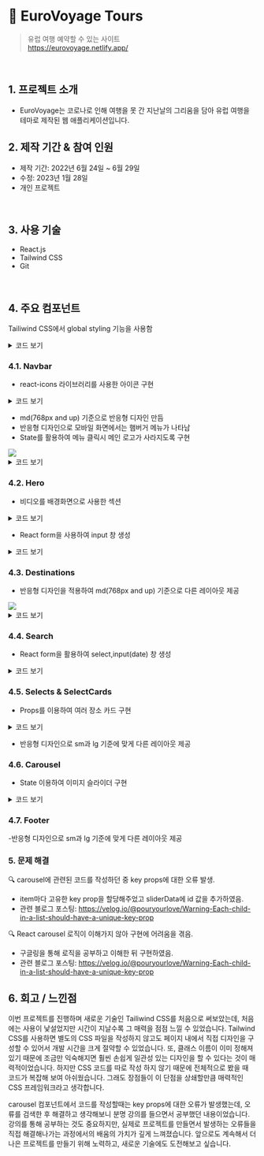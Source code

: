 # :pushpin: EuroVoyage Tours
>유럽 여행 예약할 수 있는 사이트  
>https://eurovoyage.netlify.app/  

</br>

## 1. 프로젝트 소개
  - EuroVoyage는 코로나로 인해 여행을 못 간 지난날의 그리움을 담아 유럽 여행을 테마로 제작된 웹 애플리케이션입니다.
  
## 2. 제작 기간 & 참여 인원
- 제작 기간: 2022년 6월 24일 ~ 6월 29일
- 수정: 2023년 1월 28일
- 개인 프로젝트

</br>

## 3. 사용 기술

  - React.js 
  - Tailwind CSS
  - Git

</br>

## 4. 주요 컴포넌트

Tailiwind CSS에서 global styling 기능을 사용함

<details>
<summary>코드 보기</summary>
<div markdown="1">

``` css

//making a global style variable
:root {
  --primary-dark: #5651e5;
  --primary-light: #709dff;
}

.icon {
  color: var(--primary-dark);
}
  
@layer base {
  body {
    @apply font-[Stoke];
  }
  li {
    @apply p-4;
  }

  h1 {
    @apply text-3xl md:text-4xl font-bold;
  }

  h2 {
    @apply text-3xl font-bold;
  }
  h3 {
    @apply text-xl font-bold;
  }
  button {
    @apply p-3 border bg-gradient-to-r from-[var(--primary-dark)] to-[var(--primary-light)] text-white rounded-md;
  }
  .icon {
    @apply text-2xl cursor-pointer;
  }
}
```

</div>
</details>


### 4.1. Navbar

- react-icons 라이브러리를 사용한 아이콘 구현
<details>
<summary>코드 보기</summary>
<div markdown="1">

``` 
  <div className="hidden md:flex">
        <BiSearch className="mr-2" size={20} />
        <BsPerson size={20} />
  </div>  

```
</div>
</details>


- md(768px and up) 기준으로 반응형 디자인 만듬
- 반응형 디자인으로 모바일 화면에서는 햄버거 메뉴가 나타남
- State를 활용하여 메뉴 클릭시 메인 로고가 사라지도록 구현
<img src="https://user-images.githubusercontent.com/90593162/226845330-5df8ddf6-6d95-4763-a429-2f29592fd6da.gif">

<details>
<summary>코드 보기</summary>
<div markdown="1">

``` 
  const [nav, setNav] = useState(false);
  const [logo, setLogo] = useState(false);
  const handleNav = () => {
    setNav(!nav);
    setLogo(!logo);
  };

.
.
.

      <div onClick={handleNav} className="md:hidden z-10">
        {nav ? (
          <AiOutlineClose className="text-black" size={20} />
        ) : (
          <HiOutlineMenuAlt4 size={20} />
        )}
      </div>

      {/* Mobile menu dropdown */}
      <div
        onClick={handleNav}
        className={
          nav
            ? "absolute text-black left-0 top-0 w-full bg-gray-100/90 px-4 py-7 flex flex-col"
            : "absolute left-[-100%] top-0 w-full bg-gray-100/90 px-4 py-7 flex flex-col"
        }
      >
        <ul>
          <h1>EUROPE</h1>
          <li className="border-b">Why us?</li>
          <li className="border-b">Book</li>
          <li className="border-b">Destination</li>
          <div className="flex flex-col">
            <button className="my-6">Search</button>
            <button>Account</button>
          </div>
          <div className="flex justify-between my-6">
            <FaFacebook className="icon" />
            <FaTwitter className="icon" />
            <FaYoutube className="icon" />
            <FaPinterest className="icon" />
            <FaInstagram className="icon" />
          </div>
        </ul>
      </div>

```
</div>
</details>

### 4.2. Hero

- 비디오를 배경화면으로 사용한 섹션
<details>
<summary>코드 보기</summary>
<div markdown="1">

``` 
    <video
        className="w-full h-full object-cover"
        src={london}
        autoPlay
        loop
        muted
      />
```
</div>
</details>

- React form을 사용하여 input 창 생성

<details>
<summary>코드 보기</summary>
<div markdown="1">

``` 
        <form className="flex justify-between items-center max-w-[700px] mx-auto w-full border p-1 rounded-md text-black bg-gray-100/90 mt-3">
          <div>
            <input
              className="bg-transparent w-[300px] sm:w-[400px] font-[Stoke] focus:outline-none pl-4 "
              type="text"
              placeholder="Search Destination"
            />
          </div>
          <div>
            <button>
              <AiOutlineSearch
                size={20}
                className="icon"
                style={{ color: "#ffffff" }}
              />
            </button>
          </div>
        </form>

```
</div>
</details>

### 4.3. Destinations

- 반응형 디자인을 적용하여 md(768px and up) 기준으로 다른 레이아웃 제공

<img src="https://user-images.githubusercontent.com/90593162/227235181-faa1f222-599a-45a3-90c4-4da6ef8bf0b6.gif">


<details>
<summary>코드 보기</summary>
<div markdown="1">

``` 
      <div className="grid grid-rows-none md:grid-cols-5 py-4 gap-2 md:gap-4">
        <img
          className="w-full h-full object-cover col-span-2 md:col-span-3 row-span-2"
          src={europe5}
          alt="/"
        />
        <img className="w-full h-full object-cover" src={europe1} alt="/" />
        <img className="w-full h-full object-cover" src={europe2} alt="/" />
        <img className="w-full h-full object-cover" src={europe3} alt="/" />
        <img className="w-full h-full object-cover" src={europe4} alt="/" />
      </div>

```
</div>
</details>

### 4.4. Search
- React form을 활용하여 select,input(date) 창 생성

<details>
<summary>코드 보기</summary>
<div markdown="1">

``` 
        <form className="w-full">
          <div className="flex flex-col my-2">
            <label>Destination</label>
            <select className="border rounded-md p-2">
              <option>London</option>
              <option>Paris</option>
              <option>Porto</option>
              <option>Madrid</option>
              <option>Helsinki</option>
            </select>
          </div>
          <div className="flex flex-col my-4">
            <label>Check-in</label>
            <input className="border rounded-md p-2" type="date" />
          </div>
          <div className="flex flex-col my-2">
            <label>Check-Out</label>
            <input className="border rounded-md p-2" type="date" />
          </div>
          <button className="w-full my-4">Rates & Availabities</button>
        </form>

```
</div>
</details>

### 4.5. Selects & SelectCards

- Props를 이용하여 여러 장소 카드 구현

<details>
<summary>코드 보기</summary>
<div markdown="1">

``` 
const SelectsCard = (props) => {
  return (
    <div className="relative">
      <img className="w-full h-full object-cover" src={props.bg} alt="/" />
      <div className="bg-gray-900/30 absolute top-0 left-0 w-full h-full">
        <p className="left-4 bottom-4 text-2xl font-bold text-white absolute">
          {props.text}
        </p>
      </div>
    </div>
  );
};

```
</div>
</details>

- 반응형 디자인으로 sm과 lg 기준에 맞게 다른 레이아웃 제공

### 4.6. Carousel

- State 이용하여 이미지 슬라이더 구현

<details>
<summary>코드 보기</summary>
<div markdown="1">

``` 
  const Carousel = () => {
  const [slide, setSlide] = useState(0);
  const length = sliderData.length;

  const nextSlide = () => {
    setSlide(slide === length - 1 ? 0 : slide + 1);
  };
  const prevSlide = () => {
    setSlide(slide === 0 ? length - 1 : slide - 1);
  };

  return (
    <div className="max-w-[1240px] mx-auto px-4 py-16 relative flex justify-center items-center">
      <BsArrowLeftSquareFill
        onClick={prevSlide}
        className="absolute top-[50%] text-3xl text-white cursor-pointer left-8 "
      />
      <BsArrowRightSquareFill
        onClick={nextSlide}
        className="absolute top-[50%] text-3xl text-white cursor-pointer right-8"
      />

      {sliderData.map((item, index) => (
        //To show one at a time
        <div
          key={item.id}
          className={index === slide ? "opacity-100" : "opacity-0"}
        >
          {index === slide && (
            <img
              className="w-full rounded-md transition-all"
              src={item.url}
              alt="/"
            />
          )}
        </div>
      ))}
    </div>
  );
};


```
</div>
</details>

### 4.7. Footer

-반응형 디자인으로 sm과 lg 기준에 맞게 다른 레이아웃 제공


### 5. 문제 해결
🔍 carousel에 관련된 코드를 작성하던 중 key props에 대한 오류 발생. 

- item마다 고유한 key prop을 할당해주었고 sliderData에 id 값을 추가하였음. 
- 관련 블로그 포스팅: https://velog.io/@pouryourlove/Warning-Each-child-in-a-list-should-have-a-unique-key-prop
 
🔍 React carousel 로직이 이해가지 않아 구현에 어려움을 겪음.

- 구글링을 통해 로직을 공부하고 이해한 뒤 구현하였음.
- 관련 블로그 포스팅: https://velog.io/@pouryourlove/Warning-Each-child-in-a-list-should-have-a-unique-key-prop

## 6. 회고 / 느낀점
이번 프로젝트를 진행하며 새로운 기술인 Tailiwind CSS를 처음으로 써보았는데, 처음에는 사용이 낯설었지만 시간이 지날수록 그 매력을 점점 느낄 수 있었습니다. Tailwind CSS를 사용하면 별도의 CSS 파일을 작성하지 않고도 페이지 내에서 직접 디자인을 구성할 수 있어서 개발 시간을 크게 절약할 수 있었습니다. 또, 클래스 이름이 이미 정해져 있기 때문에 조금만 익숙해지면 훨씬 손쉽게 일관성 있는 디자인을 할 수 있다는 것이 매력적이었습니다. 하지만 CSS 코드를 따로 작성 하지 않기 때문에 전체적으로 봤을 때 코드가 복잡해 보여 아쉬웠습니다. 그래도 장점들이 이 단점을 상쇄할만큼 매력적인 CSS 프레임워크라고 생각합니다.  

carousel 컴포넌트에서 코드를 작성할때는 key props에 대한 오류가 발생했는데, 오류를 검색한 후 해결하고 생각해보니 분명 강의를 들으면서 공부했던 내용이었습니다. 강의를 통해 공부하는 것도 중요하지만, 실제로 프로젝트를 만들면서 발생하는 오류들을 직접 해결해나가는 과정에서의 배움의 가치가 깊게 느껴졌습니다. 앞으로도 계속해서 더 나은 프로젝트를 만들기 위해 노력하고, 새로운 기술에도 도전해보고 싶습니다. 

